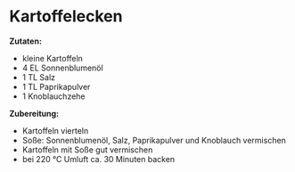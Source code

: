 # Kartoffelecken

**Zutaten:**

- kleine Kartoffeln
- 4 EL Sonnenblumenöl
- 1 TL Salz
- 1 TL Paprikapulver
- 1 Knoblauchzehe

**Zubereitung:**

- Kartoffeln vierteln
- Soße: Sonnenblumenöl, Salz, Paprikapulver und Knoblauch vermischen
- Kartoffeln mit Soße gut vermischen
- bei 220 °C Umluft ca. 30 Minuten backen
